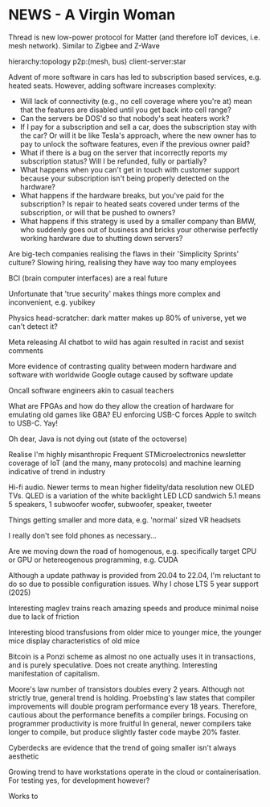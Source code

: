 <!-- SPDX-License-Identifier: zlib-acknowledgement -->
# NEWS - A Virgin Woman
Thread is new low-power protocol for Matter (and therefore IoT devices, i.e. mesh network). Similar to Zigbee and Z-Wave

hierarchy:topology
p2p:(mesh, bus)
client-server:star

Advent of more software in cars has led to subscription based services, e.g. heated seats.
However, adding software increases complexity:
* Will lack of connectivity (e.g., no cell coverage where you're at) mean that the features are disabled until you get back into cell range?
* Can the servers be DOS'd so that nobody's seat heaters work?
* If I pay for a subscription and sell a car, does the subscription stay with the car? Or will it be like Tesla's approach, where the new owner has to pay to unlock the software features, even if the previous owner paid?
* What if there is a bug on the server that incorrectly reports my subscription status? Will I be refunded, fully or partially?
* What happens when you can't get in touch with customer support because your subscription isn't being properly detected on the hardware?
* What happens if the hardware breaks, but you've paid for the subscription? Is repair to heated seats covered under terms of the subscription, or will that be pushed to owners?
* What happens if this strategy is used by a smaller company than BMW, who suddenly goes out of business and bricks your otherwise perfectly working hardware due to shutting down servers?

Are big-tech companies realising the flaws in their 'Simplicity Sprints' culture? Slowing hiring, realising they have way too many employees

BCI (brain computer interfaces) are a real future

Unfortunate that 'true security' makes things more complex and inconvenient, e.g. yubikey 

Physics head-scratcher: dark matter makes up 80% of universe, yet we can't detect it? 

Meta releasing AI chatbot to wild has again resulted in racist and sexist comments

More evidence of contrasting quality between modern hardware and software with worldwide Google outage caused by software update

Oncall software engineers akin to casual teachers

What are FPGAs and how do they allow the creation of hardware for emulating old games like GBA?
EU enforcing USB-C forces Apple to switch to USB-C. Yay!

Oh dear, Java is not dying out  (state of the octoverse)

Realise I'm highly misanthropic
Frequent STMicroelectronics newsletter coverage of IoT (and the many, many protocols) and machine learning indicative of trend in industry

Hi-fi audio. Newer terms to mean higher fidelity/data resolution 
new OLED TVs. QLED is a variation of the white backlight LED LCD sandwich
5.1 means 5 speakers, 1 subwoofer
woofer, subwoofer, speaker, tweeter

Things getting smaller and more data, e.g. 'normal' sized VR headsets

I really don't see fold phones as necessary...

Are we moving down the road of homogenous, e.g. specifically target CPU or GPU or hetereogenous programming, e.g. CUDA  

Although a update pathway is provided from 20.04 to 22.04, I'm reluctant to do so due to possible configuration issues.
Why I chose LTS 5 year support (2025)

Interesting maglev trains reach amazing speeds and produce minimal noise due to lack of friction

Interesting blood transfusions from older mice to younger mice, the younger mice display characteristics of old mice 

Bitcoin is a Ponzi scheme as almost no one actually uses it in transactions, and is purely speculative.
Does not create anything. Interesting manifestation of capitalism.

Moore's law number of transistors doubles every 2 years. Although not strictly true, general trend is holding. 
Proebsting's law states that compiler improvements will double program performance every 18 years. 
Therefore, cautious about the performance benefits a compiler brings. Focusing on programmer productivity is more fruitful
In general, newer compilers take longer to compile, but produce slightly faster code maybe 20% faster.

Cyberdecks are evidence that the trend of going smaller isn't always aesthetic

Growing trend to have workstations operate in the cloud or containerisation. For testing yes, for development however?

Works to 
